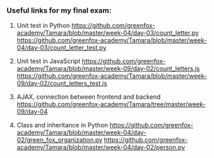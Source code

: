 ### Useful links for my final exam:

1. Unit test in Python
https://github.com/greenfox-academy/Tamara/blob/master/week-04/day-03/count_letter.py
https://github.com/greenfox-academy/Tamara/blob/master/week-04/day-03/count_letter_test.py

2. Unit test in JavaScript
https://github.com/greenfox-academy/Tamara/blob/master/week-09/day-02/count_letters.js
https://github.com/greenfox-academy/Tamara/blob/master/week-09/day-02/count_letters_test.js

3. AJAX, connection between frontend and backend
https://github.com/greenfox-academy/Tamara/tree/master/week-09/day-04

4. Class and inheritance in Python
https://github.com/greenfox-academy/Tamara/blob/master/week-04/day-02/green_fox_organization.py
https://github.com/greenfox-academy/Tamara/blob/master/week-04/day-02/person.py